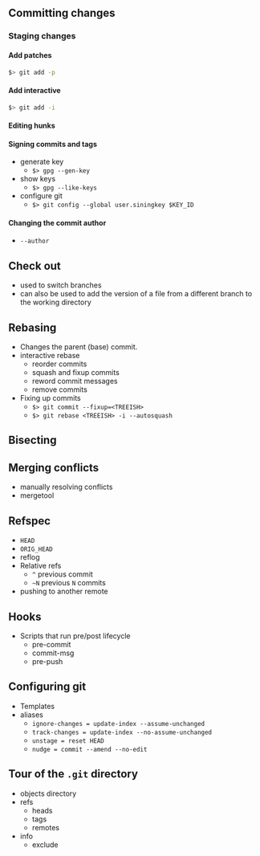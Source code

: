 ## Committing changes

### Staging changes

#### Add patches

```sh
$> git add -p
```

#### Add interactive

```sh
$> git add -i
```

#### Editing hunks

#### Signing commits and tags

* generate key
  * `$> gpg --gen-key`
* show keys
  * `$> gpg --like-keys`
* configure git
  * `$> git config --global user.siningkey $KEY_ID`

#### Changing the commit author

* `--author`

## Check out

* used to switch branches
* can also be used to add the version
  of a file from a different branch
  to the working directory

## Rebasing

* Changes the parent (base) commit.
* interactive rebase
  * reorder commits
  * squash and fixup commits
  * reword commit messages
  * remove commits
* Fixing up commits
  * `$> git commit --fixup=<TREEISH>`
  * `$> git rebase <TREEISH> -i --autosquash`

## Bisecting

## Merging conflicts

* manually resolving conflicts
* mergetool

## Refspec

* `HEAD`
* `ORIG_HEAD`
* reflog
* Relative refs
  * `^` previous commit
  * `~N` previous `N` commits
* pushing to another remote

## Hooks

* Scripts that run pre/post lifecycle
  * pre-commit
  * commit-msg
  * pre-push

## Configuring git

* Templates
* aliases
  * `ignore-changes = update-index --assume-unchanged`
  * `track-changes = update-index --no-assume-unchanged`
  * `unstage = reset HEAD`
  * `nudge = commit --amend --no-edit`

## Tour of the `.git` directory

* objects directory
* refs
  * heads
  * tags
  * remotes
* info
  * exclude


